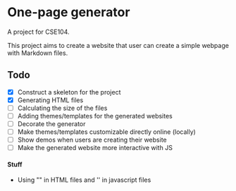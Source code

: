 # One-page generator

A project for CSE104.

This project aims to create a website that user can create a simple webpage with Markdown files. 

## Todo
- [X] Construct a skeleton for the project
- [X] Generating HTML files
- [ ] Calculating the size of the files
- [ ] Adding themes/templates for the generated websites
- [ ] Decorate the generator
- [ ] Make themes/templates customizable directly online (locally)
- [ ] Show demos when users are creating their website
- [ ] Make the generated website more interactive with JS

#### Stuff
- Using "" in HTML files and '' in javascript files